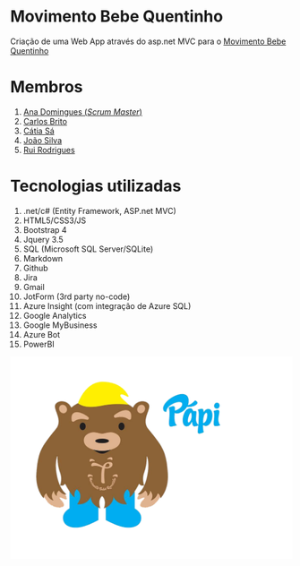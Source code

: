 # Movimento Bebe Quentinho
Criação de uma Web App através do asp.net MVC para o [Movimento Bebe Quentinho](https://movimentobebequentinho.netlify.app/index.html)

# Membros
1. [Ana Domingues (*Scrum Master*)](https://github.com/ADominguesIPS)
2. [Carlos Brito](https://github.com/CarlosBrito98)
3. [Cátia Sá](https://github.com/catiamsa)
4. [João Silva](https://github.com/jmsilva90)
5. [Rui Rodrigues](https://github.com/RuiRodrigues-lab)

# Tecnologias utilizadas
1. .net/c# (Entity Framework, ASP.net MVC)
2. HTML5/CSS3/JS
3. Bootstrap 4
4. Jquery 3.5
5. SQL (Microsoft SQL Server/SQLite)
6. Markdown
7. Github
8. Jira
9. Gmail
10. JotForm (3rd party no-code)
11. Azure Insight (com integração de Azure SQL)
12. Google Analytics
13. Google MyBusiness
14. Azure Bot
15. PowerBI



![Logo](/LogoPapi2.png)
